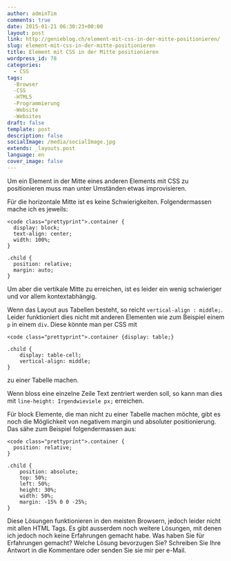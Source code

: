 ```yaml
---
author: adminTim
comments: true
date: 2015-01-21 06:30:23+00:00
layout: post
link: http://genieblog.ch/element-mit-css-in-der-mitte-positionieren/
slug: element-mit-css-in-der-mitte-positionieren
title: Element mit CSS in der Mitte positionieren
wordpress_id: 78
categories:
  - CSS
tags:
  -Browser
  -CSS
  -HTML5
  -Programmierung
  -Website
  -Websites
draft: false
template: post
description: false
socialImage: /media/socialImage.jpg
extends: _layouts.post
language: en
cover_image: false
---
```


Um ein Element in der Mitte eines anderen Elements mit CSS zu positionieren muss man unter Umständen etwas improvisieren.

Für die horizontale Mitte ist es keine Schwierigkeiten. Folgendermassen mache ich es jeweils:

    
    <code class="prettyprint">.container {
      display: block;
      text-align: center;
      width: 100%;
    }
    
    .child {
      position: relative;
      margin: auto;
    }



Um aber die vertikale Mitte zu erreichen, ist es leider ein wenig schwieriger und vor allem kontextabhängig.

Wenn das Layout aus Tabellen besteht, so reicht `vertical-align : middle;`. Leider funktioniert dies nicht mit anderen Elementen wie zum Beispiel einem `p` in einem `div`.
Diese könnte man per CSS mit 

    
    <code class="prettyprint">.container {display: table;}
    
    .child {
        display: table-cell;
        vertical-align: middle;
    }


zu einer Tabelle machen.

Wenn bloss eine einzelne Zeile Text zentriert werden soll, so kann man dies mit `line-height: Irgendwieviele px;` erreichen.

Für block Elemente, die man nicht zu einer Tabelle machen möchte, gibt es noch die Möglichkeit von negativem margin und absoluter positionierung. Das sähe zum Beispiel folgendermassen aus:

    
    <code class="prettyprint">.container {
      position: relative;
    }
    
    .child {
        position: absolute;
        top: 50%;
        left: 50%;
        height: 30%;
        width: 50%;
        margin: -15% 0 0 -25%;
    }



Diese Lösungen funktionieren in den meisten Browsern, jedoch leider nicht mit allen HTML Tags. Es gibt ausserdem noch weitere Lösungen, mit denen ich jedoch noch keine Erfahrungen gemacht habe. Was haben Sie für Erfahrungen gemacht? Welche Lösung bevorzugen Sie? Schreiben Sie Ihre Antwort in die Kommentare oder senden Sie sie mir per e-Mail.
